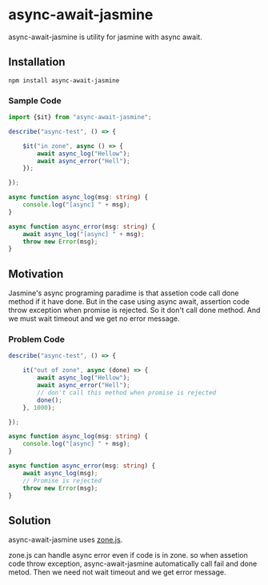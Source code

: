 # async-await-jasmine

async-await-jasmine is utility for jasmine with async await.

## Installation

    npm install async-await-jasmine
   
   
### Sample Code
```typescript
import {$it} from "async-await-jasmine";

describe("async-test", () => {

    $it("in zone", async () => {
        await async_log("Hellow");
        await async_error("Hell");
    });

});

async function async_log(msg: string) {
    console.log("[async] " + msg);
}

async function async_error(msg: string) {
    await async_log("[async] " + msg);
    throw new Error(msg);
}
```


## Motivation
Jasmine's async programing paradime is that assetion code call done method if it have done.
But in the case using async await,
assertion code throw exception when promise is rejected.
So it don't call done method.
And we must wait timeout and we get no error message.

### Problem Code
```typescript
describe("async-test", () => {

    it("out of zone", async (done) => {
        await async_log("Hellow");
        await async_error("Hell");
        // don't call this method when promise is rejected
        done();
    }, 1000);

});

async function async_log(msg: string) {
    console.log("[async] " + msg);
}

async function async_error(msg: string) {
    await async_log(msg);
    // Promise is rejected 
    throw new Error(msg);
}
```

## Solution
async-await-jasmine uses [zone.js](https://github.com/angular/zone.js/).

zone.js can handle async error even if code is in zone. 
so when assetion code throw exception, async-await-jasmine automatically call fail and done metod.
Then we need not wait timeout and we get error message.